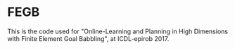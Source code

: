 # FEGB
This is the code used for "Online-Learning and Planning in High Dimensions with Finite Element Goal Babbling", at ICDL-epirob 2017.

